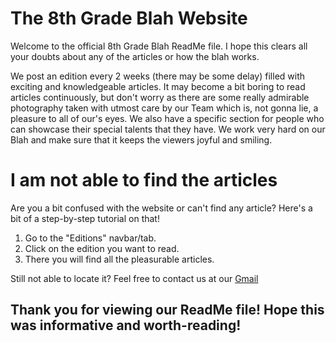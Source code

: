 # The 8th Grade Blah Website
Welcome to the official 8th Grade Blah ReadMe file. I hope this clears all your doubts about any of the articles or how the blah works.

We post an edition every 2 weeks (there may be some delay) filled with exciting and knowledgeable articles. It may become a bit boring to read articles continuously, but don't worry as there are some really admirable photography taken with utmost care by our Team which is, not gonna lie, a pleasure to all of our's eyes. We also have a specific section for people who can showcase their special talents that they have. We work very hard on our Blah and make sure that it keeps the viewers joyful and smiling.

# I am not able to find the articles
Are you a bit confused with the website or can't find any article? Here's a bit of a step-by-step tutorial on that!
1. Go to the "Editions" navbar/tab.
2. Click on the edition you want to read.
3. There you will find all the pleasurable articles.

Still not able to locate it? Feel free to contact us at our [Gmail](the8thgradeblah@gmail.com!)

## Thank you for viewing our ReadMe file! Hope this was informative and worth-reading!
